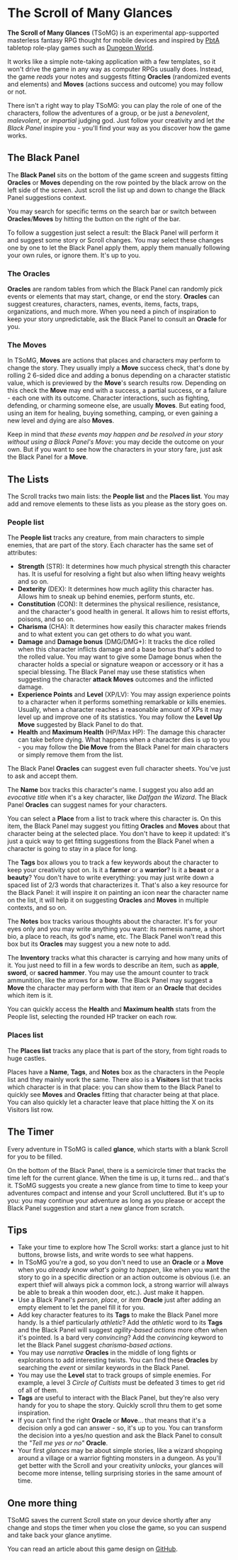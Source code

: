 # The Scroll of Many Glances

**The Scroll of Many Glances** (TSoMG) is an experimental app-supported masterless fantasy RPG thought for mobile devices and inspired by [PbtA](https://en.wikipedia.org/wiki/Powered_by_the_Apocalypse) tabletop role-play games such as [Dungeon World](https://en.wikipedia.org/wiki/Dungeon_World). 

It works like a simple note-taking application with a few templates, so it won't drive the game in any way as computer RPGs usually does. Instead, the game _reads_ your notes and suggests fitting **Oracles** (randomized events and elements) and **Moves** (actions success and outcome) you may follow or not.

There isn't a right way to play TSoMG: you can play the role of one of the characters, follow the adventures of a group, or be just a _benevolent_, _malevolent_, or _impartial_ judging god. Just follow your creativity and let _the Black Panel_ inspire you - you'll find your way as you discover how the game works.

## The Black Panel

The **Black Panel** sits on the bottom of the game screen and suggests fitting **Oracles** or **Moves** depending on the row pointed by the black arrow on the left side of the screen. Just scroll the list up and down to change the Black Panel suggestions context.

You may search for specific terms on the search bar or switch between **Oracles**/**Moves** by hitting the button on the right of the bar.

To follow a suggestion just select a result: the Black Panel will perform it and suggest some story or Scroll changes. You may select these changes one by one to let the Black Panel apply them, apply them manually following your own rules, or ignore them. It's up to you.

### The Oracles

**Oracles** are random tables from which the Black Panel can randomly pick events or elements that may start, change, or end the story. **Oracles** can suggest creatures, characters, names, events, items, facts, traps, organizations, and much more. When you need a pinch of inspiration to keep your story unpredictable, ask the Black Panel to consult an **Oracle** for you.

### The Moves

In TSoMG, **Moves** are actions that places and characters may perform to change the story. They usually imply a **Move** success check, that's done by rolling 2 6-sided dice and adding a bonus depending on a character statistic value, which is previewed by the **Move**'s search results row. Depending on this check the **Move** may end with a success, a partial success, or a failure - each one with its outcome. Character interactions, such as fighting, defending, or charming someone else, are usually **Moves**. But eating food, using an item for healing, buying something, camping, or even gaining a new level and dying are also **Moves**.

Keep in mind that _these events may happen and be resolved in your story without using a Black Panel's Move_: you may decide the outcome on your own. But if you want to see how the characters in your story fare, just ask the Black Panel for a **Move**.

## The Lists

The Scroll tracks two main lists: the **People list** and the **Places list**. You may add and remove elements to these lists as you please as the story goes on.

### People list

The **People list** tracks any creature, from main characters to simple enemies, that are part of the story. Each character has the same set of attributes:

  - **Strength** (STR): It determines how much physical strength this character has. It is useful for resolving a fight but also when lifting heavy weights and so on.
  - **Dexterity** (DEX): It determines how much agility this character has. Allows him to sneak up behind enemies, perform stunts, etc.
  - **Constitution** (CON): It determines the physical resilience, resistance, and the character's good health in general. It allows him to resist efforts, poisons, and so on.
  - **Charisma** (CHA): It determines how easily this character makes friends and to what extent you can get others to do what you want.
  - **Damage** and **Damage bonus** (DMG/DMG+): It tracks the dice rolled when this character inflicts damage and a base bonus that's added to the rolled value. You may want to give some Damage bonus when the character holds a special or signature weapon or accessory or it has a special blessing. The Black Panel may use these statistics when suggesting the character **attack Moves** outcomes and the inflicted damage.
  - **Experience Points** and **Level** (XP/LV): You may assign experience points to a character when it performs something remarkable or kills enemies. Usually, when a character reaches a reasonable amount of XPs it may level up and improve one of its statistics. You may follow the **Level Up Move** suggested by Black Panel to do that.
  - **Health** and **Maximum Health** (HP/Max HP): The damage this character can take before dying. What happens when a character dies is up to you - you may follow the **Die Move** from the Black Panel for main characters or simply remove them from the list.

The Black Panel **Oracles** can suggest even full character sheets. You've just to ask and accept them.

The **Name** box tracks this character's name. I suggest you also add an _evocative title_ when it's a key character, like _Dalfgan the Wizard_. The Black Panel **Oracles** can suggest names for your characters.

You can select a **Place** from a list to track where this character is. On this item, the Black Panel may suggest you fitting **Oracles** and **Moves** about that character being at the selected place. You don't have to keep it updated: it's just a quick way to get fitting suggestions from the Black Panel when a character is going to stay in a place for long.

The **Tags** box allows you to track a few keywords about the character to keep your creativity spot on. Is it a **farmer** or a **warrior**? Is it a **beast** or a **beauty**? You don't have to write everything: you may just write down a spaced list of 2/3 words that characterizes it. That's also a key resource for the Black Panel: it will inspire it on painting an icon near the character name on the list, it will help it on suggesting **Oracles** and **Moves** in multiple contexts, and so on.

The **Notes** box tracks various thoughts about the character. It's for your eyes only and you may write anything you want: its nemesis name, a short bio, a place to reach, its god's name, etc. The Black Panel won't read this box but its **Oracles** may suggest you a new note to add.

The **Inventory** tracks what this character is carrying and how many units of it. You just need to fill in a few words to describe an item, such as **apple**, **sword**, or **sacred hammer**. You may use the amount counter to track ammunition, like the arrows for a **bow**. The Black Panel may suggest a **Move** the character may perform with that item or an **Oracle** that decides which item is it.

You can quickly access the **Health** and **Maximum health** stats from the People list, selecting the rounded HP tracker on each row.

### Places list

The **Places list** tracks any place that is part of the story, from tight roads to huge castles.

Places have a **Name**, **Tags**, and **Notes** box as the characters in the People list and they mainly work the same. There also is a **Visitors** list that tracks which character is in that place: you can show them to the Black Panel to quickly see **Moves** and **Oracles** fitting that character being at that place. You can also quickly let a character leave that place hitting the X on its Visitors list row.

## The Timer

Every adventure in TSoMG is called **glance**, which starts with a blank Scroll for you to be filled.

On the bottom of the Black Panel, there is a semicircle timer that tracks the time left for the current glance. When the time is up, it turns red... and that's it. TSoMG suggests you create a new glance from time to time to keep your adventures compact and intense and your Scroll uncluttered. But it's up to you: you may continue your adventure as long as you please or accept the Black Panel suggestion and start a new glance from scratch.

## Tips

  - Take your time to explore how The Scroll works: start a glance just to hit buttons, browse lists, and write words to see what happens.
  - In TSoMG you're a god, so you don't need to use an **Oracle** or a **Move** when you _already know what's going to happen_, like when you want the story to go in a specific direction or an action outcome is obvious (i.e. an expert thief will always pick a common lock, a strong warrior will always be able to break a thin wooden door, etc.). Just make it happen.
  - Use a Black Panel's _person_, _place_, or _item_ **Oracle** just after adding an empty element to let the panel fill it for you.
  - Add key character features to its **Tags** to make the Black Panel more handy. Is a thief particularly _athletic_? Add the _athletic_ word to its **Tags** and the Black Panel will suggest _agility-based actions_ more often when it's pointed. Is a bard very _convincing_? Add the _convincing_ keyword to let the Black Panel suggest _charisma-based actions_.
  - You may use _narrative_ **Oracles** in the middle of long fights or explorations to add interesting twists. You can find these **Oracles** by searching the _event_ or similar keywords in the Black Panel.
  - You may use the **Level** stat to track groups of simple enemies. For example, a level 3 _Circle of Cultists_ must be defeated 3 times to get rid of all of them.
  - **Tags** are useful to interact with the Black Panel, but they're also very handy for you to shape the story. Quickly scroll thru them to get some inspiration.
  - If you can't find the right **Oracle** or **Move**... that means that it's a decision only a god can answer - so, it's up to you. You can transform the decision into a yes/no question and ask the Black Panel to consult the _"Tell me yes or no"_ **Oracle**.
  - Your first _glances_ may be about simple stories, like a wizard shopping around a village or a warrior fighting monsters in a dungeon. As you'll get better with the Scroll and your creativity _unlocks_, your glances will become more intense, telling surprising stories in the same amount of time.

## One more thing

TSoMG saves the current Scroll state on your device shortly after any change and stops the timer when you close the game, so you can suspend and take back your glance anytime.

You can read an article about this game design on [GitHub](https://github.com/kesiev/tsomg).